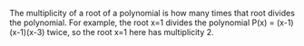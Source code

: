 The multiplicity of a root of a polynomial is how many times that root divides the polynomial. For example, the root x=1
divides the polynomial P(x) = (x-1)(x-1)(x-3) twice, so the root x=1 here has multiplicity 2.
